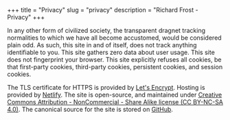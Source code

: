 +++
title = "Privacy"
slug = "privacy"
description = "Richard Frost - Privacy"
+++

In any other form of civilized society, the transparent dragnet tracking normalities to which we have all become accustomed, would be considered plain odd. As such, this site in and of itself, does not track anything identifiable to you. This site gathers zero data about user usage. This site does not fingerprint your browser. This site explicitly refuses all cookies, be that first-party cookies, third-party cookies, persistent cookies, and session cookies.

The TLS certificate for HTTPS is provided by [Let's Encrypt](https://letsencrypt.org/). Hosting is provided by [Netlify](#). The site is open-source, and maintained under [Creative Commons Attribution - NonCommercial - Share Alike license (CC BY-NC-SA 4.0)](http://creativecommons.org/licenses/by-nc-sa/4.0/). The canonical source for the site is stored on [GitHub](https://github.com/rdfrost/rfrost-xyz).